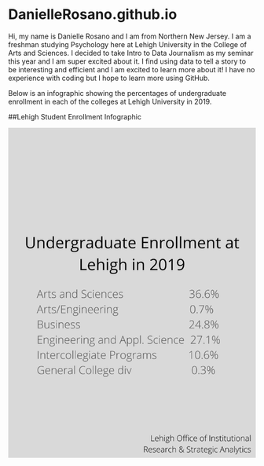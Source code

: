 # DanielleRosano.github.io

Hi, my name is Danielle Rosano and I am from Northern New Jersey. I am a freshman studying Psychology here at Lehigh University in the College of Arts and Sciences. I decided to take Intro to Data Journalism as my seminar this year and I am super excited about it. I find using data to tell a story to be interesting and efficient and I am excited to learn more about it! I have no experience with coding but I hope to learn more using GitHub.

Below is an infographic showing the percentages of undergraduate enrollment in each of the colleges at Lehigh University in 2019.

##Lehigh Student Enrollment Infographic

![chart](https://github.com/DanielleRosano/DanielleRosano.github.io/blob/master/canva.png?raw=true)
